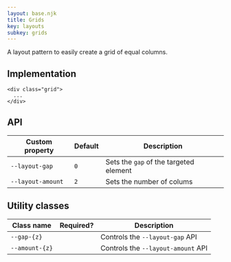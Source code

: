 ```yaml
---
layout: base.njk
title: Grids
key: layouts
subkey: grids
---
```


A layout pattern to easily create a grid of equal columns.

## Implementation

```
<div class="grid">
  ...
</div>
```

## API

<div>
  <table>
    <thead>
      <tr><th>Custom property</th><th>Default</th><th>Description</th></tr>
    </thead>
    <tbody>
      <tr><td><code>--layout-gap</code></td><td><code>0</code></td><td>Sets the <code>gap</code> of the targeted element</tr>
      <tr><td><code>--layout-amount</code></td><td><code>2</code></td><td>Sets the number of colums</tr>
    </tbody>
  </table>
</div>

## Utility classes

<div>
  <table>
    <thead>
      <tr><th>Class name</th><th>Required?</th><th>Description</th></tr>
    </thead>
    <tbody>
      <tr><td><code>--gap-{z}</code></td><td></td><td>Controls the <code>--layout-gap</code> API</tr>
      <tr><td><code>--amount-{z}</code></td><td></td><td>Controls the <code>--layout-amount</code> API</tr>
    </tbody>
  </table>
</div>
